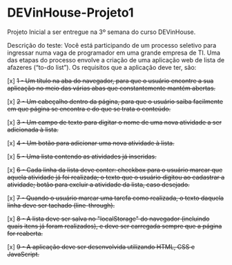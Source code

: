 # DEVinHouse-Projeto1

Projeto Inicial a ser entregue na 3º semana do curso DEVinHouse.




Descrição do teste:
Você está participando de um processo seletivo para ingressar numa vaga de programador em uma grande empresa de TI. Uma das etapas do processo envolve a criação de uma aplicação web de lista de afazeres (“to-do list”).
Os requisitos que a aplicação deve ter, são:

[x]  <del>1 - Um título na aba do navegador, para que o usuário encontre a sua aplicação no meio das várias abas que constantemente mantém abertas.</del>

[x]  <del>2 - Um cabeçalho dentro da página, para que o usuário saiba facilmente em que página se encontra e do que se trata o conteúdo.</del>

[x]  <del>3 - Um campo de texto para digitar o nome de uma nova atividade a ser adicionada à lista.</del>

[x]  <del>4 - Um botão para adicionar uma nova atividade à lista.</del>

[x]  <del>5 - Uma lista contendo as atividades já inseridas.</del>

[x]  <del>6 - Cada linha da lista deve conter: checkbox para o usuário marcar que aquela atividade já foi realizada; o texto que o usuário digitou ao cadastrar a atividade; botão para excluir a atividade da lista, caso desejado.</del>

[x]  <del>7 - Quando o usuário marcar uma tarefa como realizada, o texto daquela linha deve ser tachado (line-through).</del>

[x]  <del>8 - A lista deve ser salva no "localStorage" do navegador (incluindo quais itens já foram realizados), e deve ser carregada sempre que a página for reaberta.</del>

[x]  <del>9 - A aplicação deve ser desenvolvida utilizando HTML, CSS e JavaScript.</del>
